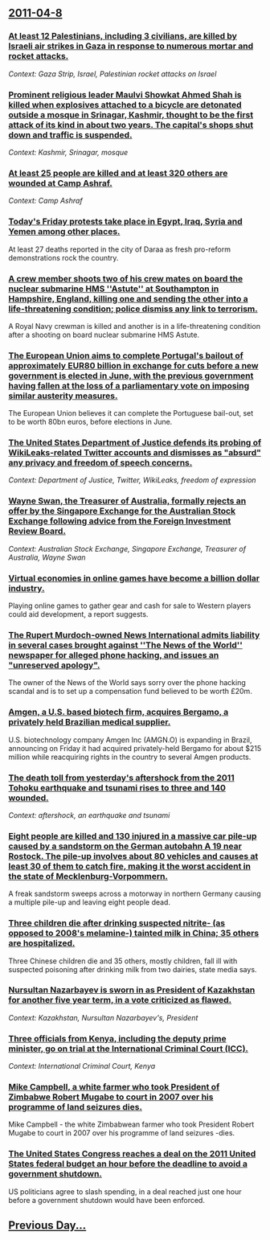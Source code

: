 ## [2011-04-8](/news/2011/04/8/index.md)

### [At least 12 Palestinians, including 3 civilians, are killed by Israeli air strikes in Gaza in response to numerous mortar and rocket attacks. ](/news/2011/04/8/at-least-12-palestinians-including-3-civilians-are-killed-by-israeli-air-strikes-in-gaza-in-response-to-numerous-mortar-and-rocket-attacks.md)
_Context: Gaza Strip, Israel, Palestinian rocket attacks on Israel_

### [Prominent religious leader Maulvi Showkat Ahmed Shah is killed when explosives attached to a bicycle are detonated outside a mosque in Srinagar, Kashmir, thought to be the first attack of its kind in about two years. The capital's shops shut down and traffic is suspended. ](/news/2011/04/8/prominent-religious-leader-maulvi-showkat-ahmed-shah-is-killed-when-explosives-attached-to-a-bicycle-are-detonated-outside-a-mosque-in-srina.md)
_Context: Kashmir, Srinagar, mosque_

### [At least 25 people are killed and at least 320 others are wounded at Camp Ashraf. ](/news/2011/04/8/at-least-25-people-are-killed-and-at-least-320-others-are-wounded-at-camp-ashraf.md)
_Context: Camp Ashraf_

### [Today's Friday protests take place in Egypt, Iraq, Syria and Yemen among other places. ](/news/2011/04/8/today-s-friday-protests-take-place-in-egypt-iraq-syria-and-yemen-among-other-places.md)
At least 27 deaths reported in the city of Daraa as fresh pro-reform demonstrations rock the country.

### [A crew member shoots two of his crew mates on board the nuclear submarine HMS ''Astute'' at Southampton in Hampshire, England, killing one and sending the other into a life-threatening condition; police dismiss any link to terrorism. ](/news/2011/04/8/a-crew-member-shoots-two-of-his-crew-mates-on-board-the-nuclear-submarine-hms-astute-at-southampton-in-hampshire-england-killing-one-a.md)
A Royal Navy crewman is killed and another is in a life-threatening condition after a shooting on board nuclear submarine HMS Astute.

### [The European Union aims to complete Portugal's bailout of approximately EUR80 billion in exchange for cuts before a new government is elected in June, with the previous government having fallen at the loss of a parliamentary vote on imposing similar austerity measures. ](/news/2011/04/8/the-european-union-aims-to-complete-portugal-s-bailout-of-approximately-a-80-billion-in-exchange-for-cuts-before-a-new-government-is-electe.md)
The European Union believes it can complete the Portuguese bail-out, set to be worth 80bn euros, before elections in June.

### [The United States Department of Justice defends its probing of WikiLeaks-related Twitter accounts and dismisses as "absurd" any privacy and freedom of speech concerns. ](/news/2011/04/8/the-united-states-department-of-justice-defends-its-probing-of-wikileaks-related-twitter-accounts-and-dismisses-as-absurd-any-privacy-and.md)
_Context: Department of Justice, Twitter, WikiLeaks, freedom of expression_

### [Wayne Swan, the Treasurer of Australia, formally rejects an offer by the Singapore Exchange for the Australian Stock Exchange following advice from the Foreign Investment Review Board. ](/news/2011/04/8/wayne-swan-the-treasurer-of-australia-formally-rejects-an-offer-by-the-singapore-exchange-for-the-australian-stock-exchange-following-advi.md)
_Context: Australian Stock Exchange, Singapore Exchange, Treasurer of Australia, Wayne Swan_

### [Virtual economies in online games have become a billion dollar industry. ](/news/2011/04/8/virtual-economies-in-online-games-have-become-a-billion-dollar-industry.md)
Playing online games to gather gear and cash for sale to Western players could aid development, a report suggests.

### [The Rupert Murdoch-owned News International admits liability in several cases brought against ''The News of the World'' newspaper for alleged phone hacking, and issues an "unreserved apology". ](/news/2011/04/8/the-rupert-murdoch-owned-news-international-admits-liability-in-several-cases-brought-against-the-news-of-the-world-newspaper-for-allege.md)
The owner of the News of the World says sorry over the phone hacking scandal and is to set up a compensation fund believed to be worth £20m.

### [Amgen, a U.S. based biotech firm, acquires Bergamo, a privately held Brazilian medical supplier. ](/news/2011/04/8/amgen-a-u-s-based-biotech-firm-acquires-bergamo-a-privately-held-brazilian-medical-supplier.md)
U.S. biotechnology company Amgen Inc (AMGN.O) is expanding in Brazil, announcing on Friday it had acquired privately-held Bergamo for about $215 million while reacquiring rights in the country to several Amgen products.

### [The death toll from yesterday's aftershock from the 2011 Tohoku earthquake and tsunami rises to three and 140 wounded. ](/news/2011/04/8/the-death-toll-from-yesterday-s-aftershock-from-the-2011-tahoku-earthquake-and-tsunami-rises-to-three-and-140-wounded.md)
_Context: aftershock, an earthquake and tsunami_

### [Eight people are killed and 130 injured in a massive car pile-up caused by a sandstorm on the German autobahn A 19 near Rostock. The pile-up involves about 80 vehicles and causes at least 30 of them to catch fire, making it the worst accident in the state of Mecklenburg-Vorpommern. ](/news/2011/04/8/eight-people-are-killed-and-130-injured-in-a-massive-car-pile-up-caused-by-a-sandstorm-on-the-german-autobahn-a-19-near-rostock-the-pile-up.md)
A freak sandstorm sweeps across a motorway in northern Germany causing a multiple pile-up and leaving eight people dead.

### [Three children die after drinking suspected nitrite- (as opposed to 2008's melamine-) tainted milk in China; 35 others are hospitalized. ](/news/2011/04/8/three-children-die-after-drinking-suspected-nitrite-as-opposed-to-2008-s-melamine-tainted-milk-in-china-35-others-are-hospitalized.md)
Three Chinese children die and 35 others, mostly children, fall ill with suspected poisoning after drinking milk from two dairies, state media says.

### [Nursultan Nazarbayev is sworn in as President of Kazakhstan for another five year term, in a vote criticized as flawed. ](/news/2011/04/8/nursultan-nazarbayev-is-sworn-in-as-president-of-kazakhstan-for-another-five-year-term-in-a-vote-criticized-as-flawed.md)
_Context: Kazakhstan, Nursultan Nazarbayev's, President_

### [Three officials from Kenya, including the deputy prime minister, go on trial at the International Criminal Court (ICC). ](/news/2011/04/8/three-officials-from-kenya-including-the-deputy-prime-minister-go-on-trial-at-the-international-criminal-court-icc.md)
_Context: International Criminal Court, Kenya_

### [Mike Campbell, a white farmer who took President of Zimbabwe Robert Mugabe to court in 2007 over his programme of land seizures dies. ](/news/2011/04/8/mike-campbell-a-white-farmer-who-took-president-of-zimbabwe-robert-mugabe-to-court-in-2007-over-his-programme-of-land-seizures-dies.md)
Mike Campbell - the white Zimbabwean farmer who took President Robert Mugabe to court in 2007 over his programme of land seizures -dies.

### [The United States Congress reaches a deal on the 2011 United States federal budget an hour before the deadline to avoid a government shutdown.  ](/news/2011/04/8/the-united-states-congress-reaches-a-deal-on-the-2011-united-states-federal-budget-an-hour-before-the-deadline-to-avoid-a-government-shutdow.md)
US politicians agree to slash spending, in a deal reached just one hour before a government shutdown would have been enforced.

## [Previous Day...](/news/2011/04/7/index.md)

